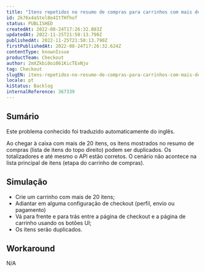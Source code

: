 ```yaml
---
title: "Itens repetidos no resumo de compras para carrinhos com mais de 20 itens"
id: 2k76x4aStel8e4ItTHfhof
status: PUBLISHED
createdAt: 2022-08-24T17:26:32.083Z
updatedAt: 2022-11-25T21:50:13.790Z
publishedAt: 2022-11-25T21:50:13.790Z
firstPublishedAt: 2022-08-24T17:26:32.624Z
contentType: knownIssue
productTeam: Checkout
author: 2mXZkbi0oi061KicTExNjo
tag: Checkout
slugEN: itens-repetidos-no-resumo-de-compras-para-carrinhos-com-mais-de-20-itens
locale: pt
kiStatus: Backlog
internalReference: 367339
---
```


## Sumário

<div class="alert alert-info">
  <p>Este problema conhecido foi traduzido automaticamente do inglês.</p>
</div>


Ao chegar à caixa com mais de 20 itens, os itens mostrados no resumo de compras (lista de itens do topo direito) podem ser duplicados. Os totalizadores e até mesmo o API estão corretos. O cenário não acontece na lista principal de itens (etapa do carrinho de compras).



## Simulação



- Crie um carrinho com mais de 20 itens;
- Adiantar em alguma configuração de checkout (perfil, envio ou pagamento)
- Vá para frente e para trás entre a página de checkout e a página de carrinho usando os botões UI;
- Os itens serão duplicados.



## Workaround


N/A

